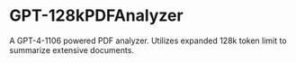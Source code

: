 # GPT-128kPDFAnalyzer
A GPT-4-1106 powered PDF analyzer. Utilizes expanded 128k token limit to summarize extensive documents.
